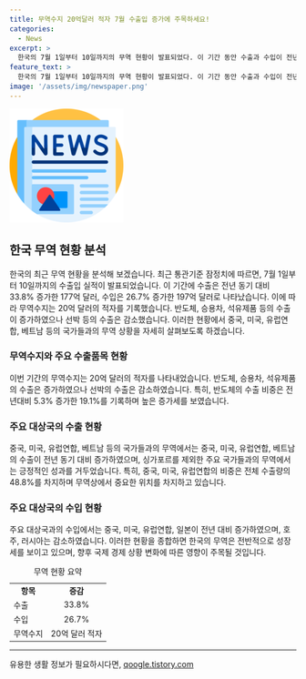 ```yaml
---
title: 무역수지 20억달러 적자 7월 수출입 증가에 주목하세요!
categories:
  - News
excerpt: >
  한국의 7월 1일부터 10일까지의 무역 현황이 발표되었다. 이 기간 동안 수출과 수입이 전년 동기 대비 각각 33.8%와 26.7% 증가하여 무역수지는 20억 달러 적자를 기록했다. 반도체, 석유제품 등 주요 수출품목은 증가했고, 중국, 미국, 유럽연합, 베트남 등이 수출이 증가한 대상국으로 나타났다. 반면, 중국, 미국, 유럽연합, 일본 등이 수입이 증가한 대상국으로 나타났다. 전반적으로 무역수지에서는 적자가 나타났으며, 특히 반도체의 수출이 크게 늘어난 것이 주목받고 있다.
feature_text: >
  한국의 7월 1일부터 10일까지의 무역 현황이 발표되었다. 이 기간 동안 수출과 수입이 전년 동기 대비 각각 33.8%와 26.7% 증가하여 무역수지는 20억 달러 적자를 기록했다. 반도체, 석유제품 등 주요 수출품목은 증가했고, 중국, 미국, 유럽연합, 베트남 등이 수출이 증가한 대상국으로 나타났다. 반면, 중국, 미국, 유럽연합, 일본 등이 수입이 증가한 대상국으로 나타났다. 전반적으로 무역수지에서는 적자가 나타났으며, 특히 반도체의 수출이 크게 늘어난 것이 주목받고 있다.
image: '/assets/img/newspaper.png'
---
```


<p><img src="/assets/img/newspaper.png" alt="kimp 속보" /></p>

<h2 data-ke-size="size26">한국 무역 현황 분석</h2>

<p data-ke-size="size16">한국의 최근 무역 현황을 분석해 보겠습니다. 최근 통관기준 잠정치에 따르면, 7월 1일부터 10일까지의 수출입 실적이 발표되었습니다. 이 기간에 수출은 전년 동기 대비 33.8% 증가한 177억 달러, 수입은 26.7% 증가한 197억 달러로 나타났습니다. 이에 따라 무역수지는 20억 달러의 적자를 기록했습니다. 반도체, 승용차, 석유제품 등의 수출이 증가하였으나 선박 등의 수출은 감소했습니다. 이러한 현황에서 중국, 미국, 유럽연합, 베트남 등의 국가들과의 무역 상황을 자세히 살펴보도록 하겠습니다.</p>

<h3 data-ke-size="size24">무역수지와 주요 수출품목 현황</h3>

<p data-ke-size="size16">이번 기간의 무역수지는 20억 달러의 적자를 나타내었습니다. 반도체, 승용차, 석유제품의 수출은 증가하였으나 선박의 수출은 감소하였습니다. 특히, 반도체의 수출 비중은 전년대비 5.3% 증가한 19.1%를 기록하며 높은 증가세를 보였습니다.</p>

<h3 data-ke-size="size24">주요 대상국의 수출 현황</h3>

<p data-ke-size="size16">중국, 미국, 유럽연합, 베트남 등의 국가들과의 무역에서는 중국, 미국, 유럽연합, 베트남의 수출이 전년 동기 대비 증가하였으며, 싱가포르를 제외한 주요 국가들과의 무역에서는 긍정적인 성과를 거두었습니다. 특히, 중국, 미국, 유럽연합의 비중은 전체 수출량의 48.8%를 차지하며 무역상에서 중요한 위치를 차지하고 있습니다.</p>

<h3 data-ke-size="size24">주요 대상국의 수입 현황</h3>

<p data-ke-size="size16">주요 대상국과의 수입에서는 중국, 미국, 유럽연합, 일본이 전년 대비 증가하였으며, 호주, 러시아는 감소하였습니다. 이러한 현황을 종합하면 한국의 무역은 전반적으로 성장세를 보이고 있으며, 향후 국제 경제 상황 변화에 따른 영향이 주목될 것입니다.</p>

<table>
  <caption>무역 현황 요약</caption>
  <tr>
    <td style="text-align: center; height: 17px;"><b>항목</b></td>
    <td style="text-align: center; height: 17px;"><b>증감</b></td>
  </tr>
  <tr>
    <td style="text-align: left;">수출</td>
    <td style="text-align: center;">33.8%</td>
  </tr>
  <tr>
    <td style="text-align: left;">수입</td>
    <td style="text-align: center;">26.7%</td>
  </tr>
  <tr>
    <td style="text-align: left;">무역수지</td>
    <td style="text-align: center;">20억 달러 적자</td>
  </tr>
</table>

<hr>
유용한 생활 정보가 필요하시다면, <a href="https://qoogle.tistory.com" rel="dofollow">qoogle.tistory.com</a>


